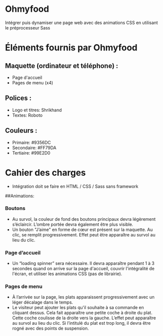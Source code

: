 # Ohmyfood
Intégrer puis dynamiser une page web avec des animations CSS en utilisant le préprocesseur Sass

# Éléments fournis par Ohmyfood

## Maquette (ordinateur et téléphone) :
- Page d'accueil 
- Pages de menu (x4) 

## Polices : 
- Logo et titres: Shrikhand
- Textes: Roboto

## Couleurs :
- Primaire: #9356DC
- Secondaire: #FF79DA
- Tertiaire: #99E2D0


# Cahier des charges
* Intégration doit se faire en HTML / CSS / Sass sans framework

##Animations:

### Boutons
* Au survol, la couleur de fond des boutons principaux devra légèrement s’éclaircir. L’ombre portée devra également être plus visible.
* Un bouton "J’aime" en forme de cœur est présent sur la maquette. Au clic, se remplit progressivement. Effet peut être apparaître au survol au lieu du clic.

### Page d’accueil
* Un “loading spinner” sera nécessaire. Il devra apparaître pendant 1 à 3 secondes quand on arrive sur la page d'accueil, couvrir l'intégralité de l'écran, et utiliser les animations CSS (pas de librairie). 

### Pages de menu
* À l’arrivée sur la page, les plats apparaissent progressivement avec un léger décalage dans le temps. 
* Le visiteur peut ajouter les plats qu'il souhaite à sa commande en cliquant dessus. Cela fait apparaître une petite coche à droite du plat. Cette coche coulisse de la droite vers la gauche. L’effet peut apparaître au survol au lieu du clic. Si l’intitulé du plat est trop long, il devra être rogné avec des points de suspension.
